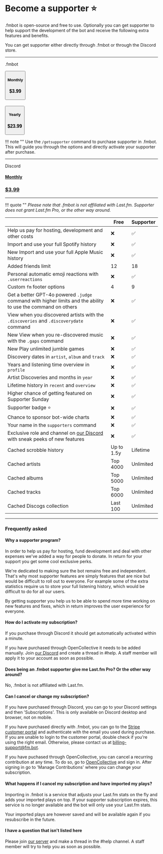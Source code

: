 # Become a supporter ⭐

.fmbot is open-source and free to use. Optionally you can get supporter to help support the development of the bot and receive the following extra features and benefits.

You can get supporter either directly through .fmbot or through the Discord store.


<hr class="divider">
<div>
<p class="purchase-option">.fmbot</p>

<button  class="md-button md-button--primary getsupporter-button"> 
  <h4 class="title">Monthly</h3>
  <h3>$3.99</h3>
</button>

<h4 class="getsupporter-text"></h4>

<button class="md-button md-button--primary getsupporter-button"> 
  <h4>Yearly</h3>
  <h3>$23.99</h3>
</button>
</div>

!!! note ""
    Use the `/getsupporter` command to purchase supporter in .fmbot. This will guide you through the options and directly activate your supporter after purchase.

<div>
<hr class="divider">
<div>
<p class="purchase-option">Discord</p>
<a href="https://discord.com/application-directory/356268235697553409/store" class="md-button md-button--secondary getsupporter-button getsupporter-button-discord"> 
  <h4>Monthly</h3>
  <h3>$3.99</h3>
</a>
</div>

</div>

---

!!! quote ""
    <i>Please note that .fmbot is not affiliated with Last.fm. Supporter does not grant Last.fm Pro, or the other way around.</i>

|             | Free        | Supporter |
| ----------- | ----------- |----------- |
| Help us pay for hosting, development and other costs  | ❌  | ✅ |
| Import and use your full Spotify history | ❌  | ✅ |
| <span class="new">New</span> Import and use your full Apple Music history | ❌  | ✅ |
| Added friends limit | 12 | 18 |
| Personal automatic emoji reactions with `.userreactions` | ❌ | ✅ |
| Custom `fm` footer options | 4 | 9 |
| Get a better GPT-4o powered `.judge` command with higher limits and the ability to use the command on others | ❌ | ✅ |
| View when you discovered artists with the `.discoveries` and `.discoverydate` command | ❌ | ✅ |
| <span class="new">New</span> View when you re-discovered music with the `.gaps` command | ❌ | ✅ |
| <span class="new">New</span> Play unlimited jumble games | ❌ | ✅ |
| Discovery dates in `artist`, `album` and `track` | ❌ | ✅ |
| Years and listening time overview in `profile` | ❌ | ✅ |
| Artist Discoveries and months in `year` | ❌ | ✅ |
| Lifetime history in `recent` and `overview` | ❌ | ✅ |
| Higher chance of getting featured on Supporter Sunday | ❌ | ✅ |
| Supporter badge ⭐ | ❌ | ✅ |
| Chance to sponsor bot-wide charts | ❌ | ✅ |
| Your name in the `supporters` command | ❌ | ✅ |
| Exclusive role and channel on [our Discord](https://discord.gg/6y3jJjtDqK) with sneak peeks of new features | ❌ | ✅ |
| Cached scrobble history | Up to 1.5y | Lifetime |
| Cached artists | Top 4000 | Unlimited |
| Cached albums | Top 5000 | Unlimited |
| Cached tracks | Top 6000 | Unlimited |
| Cached Discogs collection | Last 100 | Unlimited |

--- 


### Frequently asked

#### Why a supporter program?

In order to help us pay for hosting, fund development and deal with other expenses we've added a way for people to donate. In return for your support you get some cool exclusive perks.

We're dedicated to making sure the bot remains free and independent. That's why most supporter features are simply features that are nice but would be difficult to roll out to everyone. For example some of the extra statistics require us to store your full listening history, which would be difficult to do for all our users.

By getting supporter you help us to be able to spend more time working on new features and fixes, which in return improves the user experience for everyone.

#### How do I activate my subscription?

If you purchase through Discord it should get automatically activated within a minute.

If you have purchased through OpenCollective it needs to be added manually. Join [our Discord](https://discord.gg/6y3jJjtDqK) and create a thread in #help. A staff member will apply it to your account as soon as possible.

#### Does being an .fmbot supporter give me Last.fm Pro? Or the other way around?

No, .fmbot is not affiliated with Last.fm. 

#### Can I cancel or change my subscription?

If you have purchased through Discord, you can go to your Discord settings and then 'Subscriptions'. This is only available on Discord desktop and browser, not on mobile.

If you have purchased directly with .fmbot, you can go to the [Stripe customer portal](https://billing.stripe.com/p/login/3cs7ww1tR6ay6t28ww) and authenticate with the email you used during purchase. If you are unable to login to the customer portal, double check if you're using the right email. Otherwise, please contact us at [billing-support@fm.bot](mailto:billing-support@fm.bot).

If you have puchased through OpenCollective, you can cancel a recurring contribution at any time. To do so, go to [OpenCollective](https://opencollective.com/) and sign in. After signing in go to 'Manage Contributions' where you can change your subscription.

#### What happens if I cancel my subscription and have imported my plays?

Importing in .fmbot is a service that adjusts your Last.fm stats on the fly and adds your imported plays on top. 
If your supporter subscription expires, this service is no longer available and the bot will only use your Last.fm stats.

Your imported plays are however saved and will be available again if you resubscribe in the future.

#### I have a question that isn't listed here

Please join [our server](https://discord.gg/fmbot) and make a thread in the #help channel. A staff member will try to help you as soon as possible.
